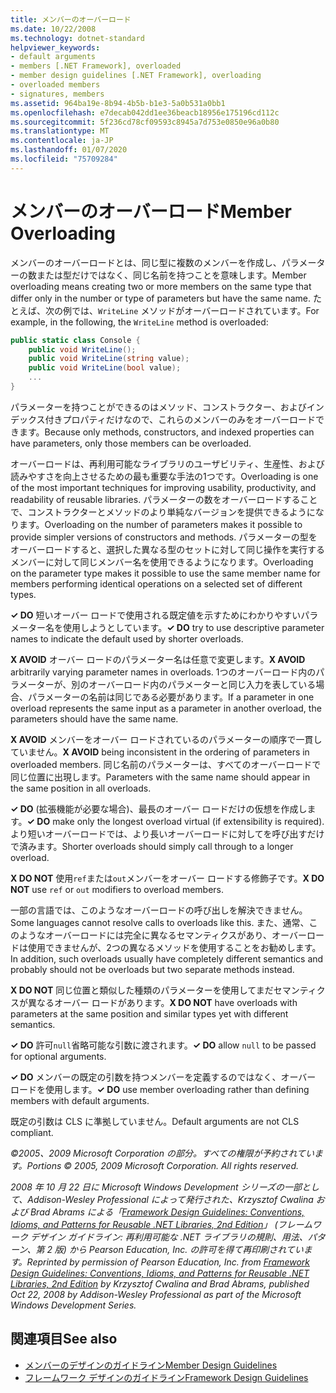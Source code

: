 ```yaml
---
title: メンバーのオーバーロード
ms.date: 10/22/2008
ms.technology: dotnet-standard
helpviewer_keywords:
- default arguments
- members [.NET Framework], overloaded
- member design guidelines [.NET Framework], overloading
- overloaded members
- signatures, members
ms.assetid: 964ba19e-8b94-4b5b-b1e3-5a0b531a0bb1
ms.openlocfilehash: e7decab042dd1ee36beacb18956e175196cd112c
ms.sourcegitcommit: 5f236cd78cf09593c8945a7d753e0850e96a0b80
ms.translationtype: MT
ms.contentlocale: ja-JP
ms.lasthandoff: 01/07/2020
ms.locfileid: "75709284"
---
```

# <a name="member-overloading"></a><span data-ttu-id="6d41e-102">メンバーのオーバーロード</span><span class="sxs-lookup"><span data-stu-id="6d41e-102">Member Overloading</span></span>
<span data-ttu-id="6d41e-103">メンバーのオーバーロードとは、同じ型に複数のメンバーを作成し、パラメーターの数または型だけではなく、同じ名前を持つことを意味します。</span><span class="sxs-lookup"><span data-stu-id="6d41e-103">Member overloading means creating two or more members on the same type that differ only in the number or type of parameters but have the same name.</span></span> <span data-ttu-id="6d41e-104">たとえば、次の例では、`WriteLine` メソッドがオーバーロードされています。</span><span class="sxs-lookup"><span data-stu-id="6d41e-104">For example, in the following, the `WriteLine` method is overloaded:</span></span>  
  
```csharp  
public static class Console {  
    public void WriteLine();  
    public void WriteLine(string value);  
    public void WriteLine(bool value);  
    ...  
}  
```  
  
 <span data-ttu-id="6d41e-105">パラメーターを持つことができるのはメソッド、コンストラクター、およびインデックス付きプロパティだけなので、これらのメンバーのみをオーバーロードできます。</span><span class="sxs-lookup"><span data-stu-id="6d41e-105">Because only methods, constructors, and indexed properties can have parameters, only those members can be overloaded.</span></span>  
  
 <span data-ttu-id="6d41e-106">オーバーロードは、再利用可能なライブラリのユーザビリティ、生産性、および読みやすさを向上させるための最も重要な手法の1つです。</span><span class="sxs-lookup"><span data-stu-id="6d41e-106">Overloading is one of the most important techniques for improving usability, productivity, and readability of reusable libraries.</span></span> <span data-ttu-id="6d41e-107">パラメーターの数をオーバーロードすることで、コンストラクターとメソッドのより単純なバージョンを提供できるようになります。</span><span class="sxs-lookup"><span data-stu-id="6d41e-107">Overloading on the number of parameters makes it possible to provide simpler versions of constructors and methods.</span></span> <span data-ttu-id="6d41e-108">パラメーターの型をオーバーロードすると、選択した異なる型のセットに対して同じ操作を実行するメンバーに対して同じメンバー名を使用できるようになります。</span><span class="sxs-lookup"><span data-stu-id="6d41e-108">Overloading on the parameter type makes it possible to use the same member name for members performing identical operations on a selected set of different types.</span></span>  
  
 <span data-ttu-id="6d41e-109">**✓ DO** 短いオーバー ロードで使用される既定値を示すためにわかりやすいパラメーター名を使用しようとしています。</span><span class="sxs-lookup"><span data-stu-id="6d41e-109">**✓ DO** try to use descriptive parameter names to indicate the default used by shorter overloads.</span></span>  
  
 <span data-ttu-id="6d41e-110">**X AVOID** オーバー ロードのパラメーター名は任意で変更します。</span><span class="sxs-lookup"><span data-stu-id="6d41e-110">**X AVOID** arbitrarily varying parameter names in overloads.</span></span> <span data-ttu-id="6d41e-111">1つのオーバーロード内のパラメーターが、別のオーバーロード内のパラメーターと同じ入力を表している場合、パラメーターの名前は同じである必要があります。</span><span class="sxs-lookup"><span data-stu-id="6d41e-111">If a parameter in one overload represents the same input as a parameter in another overload, the parameters should have the same name.</span></span>  
  
 <span data-ttu-id="6d41e-112">**X AVOID** メンバーをオーバー ロードされているのパラメーターの順序で一貫していません。</span><span class="sxs-lookup"><span data-stu-id="6d41e-112">**X AVOID** being inconsistent in the ordering of parameters in overloaded members.</span></span> <span data-ttu-id="6d41e-113">同じ名前のパラメーターは、すべてのオーバーロードで同じ位置に出現します。</span><span class="sxs-lookup"><span data-stu-id="6d41e-113">Parameters with the same name should appear in the same position in all overloads.</span></span>  
  
 <span data-ttu-id="6d41e-114">**✓ DO** (拡張機能が必要な場合)、最長のオーバー ロードだけの仮想を作成します。</span><span class="sxs-lookup"><span data-stu-id="6d41e-114">**✓ DO** make only the longest overload virtual (if extensibility is required).</span></span> <span data-ttu-id="6d41e-115">より短いオーバーロードでは、より長いオーバーロードに対してを呼び出すだけで済みます。</span><span class="sxs-lookup"><span data-stu-id="6d41e-115">Shorter overloads should simply call through to a longer overload.</span></span>  
  
 <span data-ttu-id="6d41e-116">**X DO NOT** 使用`ref`または`out`メンバーをオーバー ロードする修飾子です。</span><span class="sxs-lookup"><span data-stu-id="6d41e-116">**X DO NOT** use `ref` or `out` modifiers to overload members.</span></span>  
  
 <span data-ttu-id="6d41e-117">一部の言語では、このようなオーバーロードの呼び出しを解決できません。</span><span class="sxs-lookup"><span data-stu-id="6d41e-117">Some languages cannot resolve calls to overloads like this.</span></span> <span data-ttu-id="6d41e-118">また、通常、このようなオーバーロードには完全に異なるセマンティクスがあり、オーバーロードは使用できませんが、2つの異なるメソッドを使用することをお勧めします。</span><span class="sxs-lookup"><span data-stu-id="6d41e-118">In addition, such overloads usually have completely different semantics and probably should not be overloads but two separate methods instead.</span></span>  
  
 <span data-ttu-id="6d41e-119">**X DO NOT** 同じ位置と類似した種類のパラメーターを使用してまだセマンティクスが異なるオーバー ロードがあります。</span><span class="sxs-lookup"><span data-stu-id="6d41e-119">**X DO NOT** have overloads with parameters at the same position and similar types yet with different semantics.</span></span>  
  
 <span data-ttu-id="6d41e-120">**✓ DO** 許可`null`省略可能な引数に渡されます。</span><span class="sxs-lookup"><span data-stu-id="6d41e-120">**✓ DO**  allow `null` to be passed for optional arguments.</span></span>  
  
 <span data-ttu-id="6d41e-121">**✓ DO** メンバーの既定の引数を持つメンバーを定義するのではなく、オーバー ロードを使用します。</span><span class="sxs-lookup"><span data-stu-id="6d41e-121">**✓ DO** use member overloading rather than defining members with default arguments.</span></span>  
  
 <span data-ttu-id="6d41e-122">既定の引数は CLS に準拠していません。</span><span class="sxs-lookup"><span data-stu-id="6d41e-122">Default arguments are not CLS compliant.</span></span>  
  
 <span data-ttu-id="6d41e-123">*©2005、2009 Microsoft Corporation の部分。すべての権限が予約されています。*</span><span class="sxs-lookup"><span data-stu-id="6d41e-123">*Portions © 2005, 2009 Microsoft Corporation. All rights reserved.*</span></span>  
  
 <span data-ttu-id="6d41e-124">*2008 年 10 月 22 日に Microsoft Windows Development シリーズの一部として、Addison-Wesley Professional によって発行された、Krzysztof Cwalina および Brad Abrams による「[Framework Design Guidelines: Conventions, Idioms, and Patterns for Reusable .NET Libraries, 2nd Edition](https://www.informit.com/store/framework-design-guidelines-conventions-idioms-and-9780321545619)」 (フレームワーク デザイン ガイドライン: 再利用可能な .NET ライブラリの規則、用法、パターン、第 2 版) から Pearson Education, Inc. の許可を得て再印刷されています。*</span><span class="sxs-lookup"><span data-stu-id="6d41e-124">*Reprinted by permission of Pearson Education, Inc. from [Framework Design Guidelines: Conventions, Idioms, and Patterns for Reusable .NET Libraries, 2nd Edition](https://www.informit.com/store/framework-design-guidelines-conventions-idioms-and-9780321545619) by Krzysztof Cwalina and Brad Abrams, published Oct 22, 2008 by Addison-Wesley Professional as part of the Microsoft Windows Development Series.*</span></span>  
  
## <a name="see-also"></a><span data-ttu-id="6d41e-125">関連項目</span><span class="sxs-lookup"><span data-stu-id="6d41e-125">See also</span></span>

- [<span data-ttu-id="6d41e-126">メンバーのデザインのガイドライン</span><span class="sxs-lookup"><span data-stu-id="6d41e-126">Member Design Guidelines</span></span>](../../../docs/standard/design-guidelines/member.md)
- [<span data-ttu-id="6d41e-127">フレームワーク デザインのガイドライン</span><span class="sxs-lookup"><span data-stu-id="6d41e-127">Framework Design Guidelines</span></span>](../../../docs/standard/design-guidelines/index.md)
